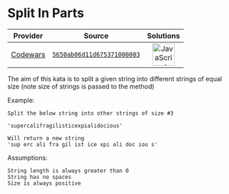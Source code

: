 [_metadata_:generated]: - "true"

# Split In Parts

<!-- INFO TABLE BEGIN -->

| Provider                                        | Source                                                                               | Solutions                                                                                                                                                    |
| :---------------------------------------------: | :----------------------------------------------------------------------------------: | :----------------------------------------------------------------------------------------------------------------------------------------------------------: |
| [Codewars](../../../docs/providers/Codewars.md) | [`5650ab06d11d675371000003`](https://www.codewars.com/kata/5650ab06d11d675371000003) | [<img src="https://res.cloudinary.com/rascaltwo/image/upload/v1631924076/javascript_ehszr7.svg" alt="JavaScript" title="JavaScript" width="50" />](solve.js) |

<!-- INFO TABLE END -->

The aim of this kata is to split a given string into different strings of equal size (note size of strings is passed to the method)

Example:

    Split the below string into other strings of size #3

    'supercalifragilisticexpialidocious'

    Will return a new string
    'sup erc ali fra gil ist ice xpi ali doc iou s'


Assumptions:

    String length is always greater than 0
    String has no spaces
    Size is always positive

